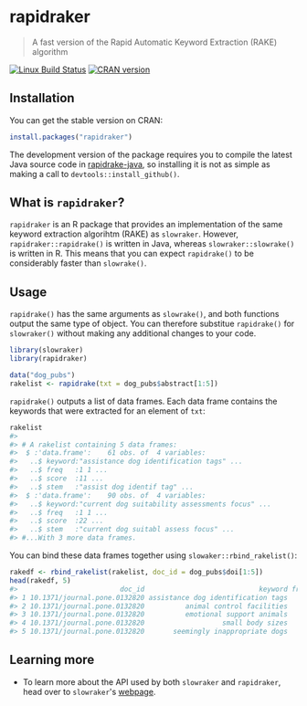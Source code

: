 rapidraker
================

> A fast version of the Rapid Automatic Keyword Extraction (RAKE) algorithm

[![Linux Build Status](https://travis-ci.org/crew102/rapidraker.svg?branch=master)](https://travis-ci.org/crew102/rapidraker) [![CRAN version](http://www.r-pkg.org/badges/version/rapidraker)](https://cran.r-project.org/package=rapidraker)

Installation
------------

You can get the stable version on CRAN:

``` r
install.packages("rapidraker")
```

The development version of the package requires you to compile the latest Java source code in [rapidrake-java](https://github.com/crew102/rapidrake-java), so installing it is not as simple as making a call to `devtools::install_github()`.

What is `rapidraker`?
---------------------

`rapidraker` is an R package that provides an implementation of the same keyword extraction algorihtm (RAKE) as `slowraker`. However, `rapidraker::rapidrake()` is written in Java, whereas `slowraker::slowrake()` is written in R. This means that you can expect `rapidrake()` to be considerably faster than `slowrake()`.

Usage
-----

`rapidrake()` has the same arguments as `slowrake()`, and both functions output the same type of object. You can therefore substitue `rapidrake()` for `slowraker()` without making any additional changes to your code.

``` r
library(slowraker)
library(rapidraker)

data("dog_pubs")
rakelist <- rapidrake(txt = dog_pubs$abstract[1:5])
```

`rapidrake()` outputs a list of data frames. Each data frame contains the keywords that were extracted for an element of `txt`:

``` r
rakelist
#> 
#> # A rakelist containing 5 data frames:
#>  $ :'data.frame':    61 obs. of  4 variables:
#>   ..$ keyword:"assistance dog identification tags" ...
#>   ..$ freq   :1 1 ...
#>   ..$ score  :11 ...
#>   ..$ stem   :"assist dog identif tag" ...
#>  $ :'data.frame':    90 obs. of  4 variables:
#>   ..$ keyword:"current dog suitability assessments focus" ...
#>   ..$ freq   :1 1 ...
#>   ..$ score  :22 ...
#>   ..$ stem   :"current dog suitabl assess focus" ...
#> #...With 3 more data frames.
```

You can bind these data frames together using `slowaker::rbind_rakelist()`:

``` r
rakedf <- rbind_rakelist(rakelist, doc_id = dog_pubs$doi[1:5])
head(rakedf, 5)
#>                         doc_id                            keyword freq score                   stem
#> 1 10.1371/journal.pone.0132820 assistance dog identification tags    1  10.8 assist dog identif tag
#> 2 10.1371/journal.pone.0132820          animal control facilities    1   9.0     anim control facil
#> 3 10.1371/journal.pone.0132820          emotional support animals    1   9.0      emot support anim
#> 4 10.1371/journal.pone.0132820                   small body sizes    1   9.0        small bodi size
#> 5 10.1371/journal.pone.0132820       seemingly inappropriate dogs    1   7.9    seem inappropri dog
```

Learning more
-------------

-   To learn more about the API used by both `slowraker` and `rapidraker`, head over to `slowraker`'s [webpage](https://crew102.github.io/slowraker/index.html).
